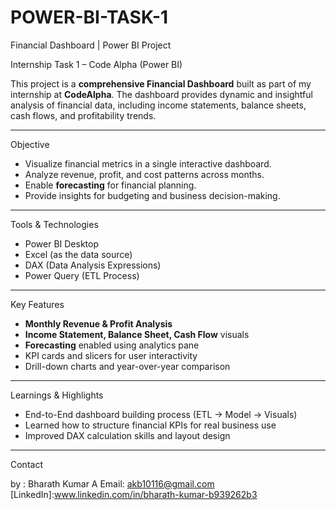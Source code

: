 # POWER-BI-TASK-1
Financial Dashboard | Power BI Project

Internship Task 1 – Code Alpha (Power BI)

This project is a **comprehensive Financial Dashboard** built as part of my internship at **CodeAlpha**. The dashboard provides dynamic and insightful analysis of financial data, including income statements, balance sheets, cash flows, and profitability trends.

---

Objective

- Visualize financial metrics in a single interactive dashboard.
- Analyze revenue, profit, and cost patterns across months.
- Enable **forecasting** for financial planning.
- Provide insights for budgeting and business decision-making.

---

Tools & Technologies

- Power BI Desktop  
- Excel (as the data source)  
- DAX (Data Analysis Expressions)  
- Power Query (ETL Process)

---

Key Features

-  **Monthly Revenue & Profit Analysis**  
-  **Income Statement, Balance Sheet, Cash Flow** visuals  
-  **Forecasting** enabled using analytics pane  
-  KPI cards and slicers for user interactivity  
-  Drill-down charts and year-over-year comparison

---

Learnings & Highlights

- End-to-End dashboard building process (ETL → Model → Visuals)  
- Learned how to structure financial KPIs for real business use  
- Improved DAX calculation skills and layout design

---

Contact

by : Bharath Kumar A 
Email: akb10116@gmail.com  
[LinkedIn]:www.linkedin.com/in/bharath-kumar-b939262b3

